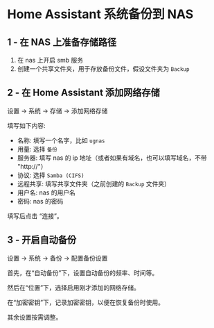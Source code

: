 # Home Assistant 系统备份到 NAS

## 1 - 在 NAS 上准备存储路径

1. 在 nas 上开启 smb 服务
2. 创建一个共享文件夹，用于存放备份文件，假设文件夹为 `Backup`

## 2 - 在 Home Assistant 添加网络存储

设置 -> 系统 -> 存储 -> 添加网络存储

填写如下内容:

- 名称: 填写一个名字，比如 `ugnas`
- 用量: 选择 `备份`
- 服务器: 填写 nas 的 ip 地址（或者如果有域名，也可以填写域名，不带 "http://"）
- 协议: 选择 `Samba (CIFS)`
- 远程共享: 填写共享文件夹（之前创建的 `Backup` 文件夹）
- 用户名: nas 的用户名
- 密码: nas 的密码

填写后点击 “连接”。

## 3 - 开启自动备份

设置 -> 系统 -> 备份 -> 配置备份设置

首先，在“自动备份”下，设置自动备份的频率、时间等。

然后在“位置”下，选择启用刚才添加的网络存储。

在“加密密钥”下，记录加密密钥，以便在恢复备份时使用。

其余设置按需调整。
